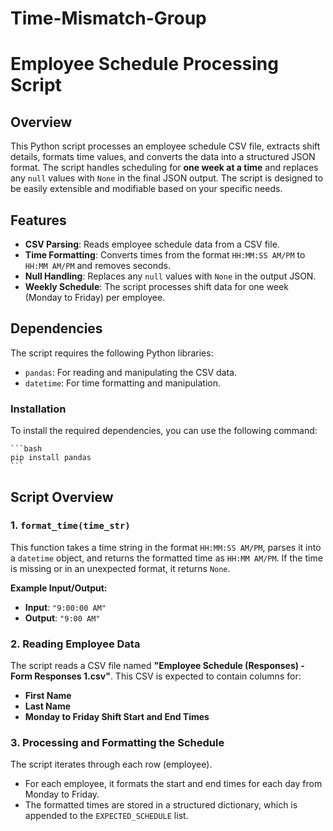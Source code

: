 # Time-Mismatch-Group
# Employee Schedule Processing Script

## Overview

This Python script processes an employee schedule CSV file, extracts shift details, formats time values, and converts the data into a structured JSON format. The script handles scheduling for **one week at a time** and replaces any `null` values with `None` in the final JSON output. The script is designed to be easily extensible and modifiable based on your specific needs.

## Features

- **CSV Parsing**: Reads employee schedule data from a CSV file.
- **Time Formatting**: Converts times from the format `HH:MM:SS AM/PM` to `HH:MM AM/PM` and removes seconds.
- **Null Handling**: Replaces any `null` values with `None` in the output JSON.
- **Weekly Schedule**: The script processes shift data for one week (Monday to Friday) per employee.

## Dependencies

The script requires the following Python libraries:

- `pandas`: For reading and manipulating the CSV data.
- `datetime`: For time formatting and manipulation.

### Installation

To install the required dependencies, you can use the following command:

    ```bash
    pip install pandas
    ```





## Script Overview

### 1. `format_time(time_str)`

This function takes a time string in the format `HH:MM:SS AM/PM`, parses it into a `datetime` object, and returns the formatted time as `HH:MM AM/PM`. If the time is missing or in an unexpected format, it returns `None`.

**Example Input/Output:**

- **Input**: `"9:00:00 AM"`
- **Output**: `"9:00 AM"`

### 2. Reading Employee Data

The script reads a CSV file named **"Employee Schedule (Responses) - Form Responses 1.csv"**. This CSV is expected to contain columns for:
- **First Name**
- **Last Name**
- **Monday to Friday Shift Start and End Times**

### 3. Processing and Formatting the Schedule

The script iterates through each row (employee). 

- For each employee, it formats the start and end times for each day from Monday to Friday.
- The formatted times are stored in a structured dictionary, which is appended to the `EXPECTED_SCHEDULE` list.
